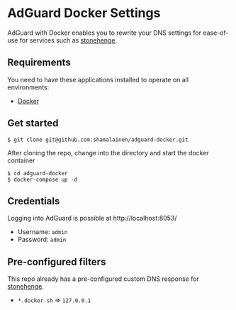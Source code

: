 # AdGuard Docker Settings

AdGuard with Docker enables you to rewrite your DNS settings for ease-of-use for services such as [stonehenge](https://github.com/druidfi/stonehenge).

## Requirements

You need to have these applications installed to operate on all environments:

- [Docker](https://github.com/druidfi/guidelines/blob/master/docs/docker.md)

## Get started

```
$ git clone git@github.com:shamalainen/adguard-docker.git
```

After cloning the repo, change into the directory and start the docker container

```
$ cd adguard-docker
$ docker-compose up -d
```

## Credentials

Logging into AdGuard is possible at http://localhost:8053/
- Username: `admin`
- Password: `admin`

## Pre-configured filters

This repo already has a pre-configured custom DNS response for [stonehenge](https://github.com/druidfi/stonehenge).
- `*.docker.sh` => `127.0.0.1`
